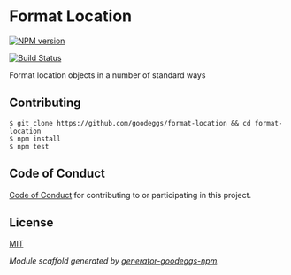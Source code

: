 # Format Location
[![NPM version](https://badge.fury.io/js/format-location.png)](http://badge.fury.io/js/format-location)



[![Build Status](https://travis-ci.org/goodeggs/format-location.png)](https://travis-ci.org/goodeggs/format-location)


Format location objects in a number of standard ways

## Contributing

```
$ git clone https://github.com/goodeggs/format-location && cd format-location
$ npm install
$ npm test
```

## Code of Conduct

[Code of Conduct](https://github.com/goodeggs/format-location/blob/master/CODE_OF_CONDUCT.md)
for contributing to or participating in this project.
## License

[MIT](https://github.com/goodeggs/format-location/blob/master/LICENSE.md)



_Module scaffold generated by [generator-goodeggs-npm](https://github.com/goodeggs/generator-goodeggs-npm)._
